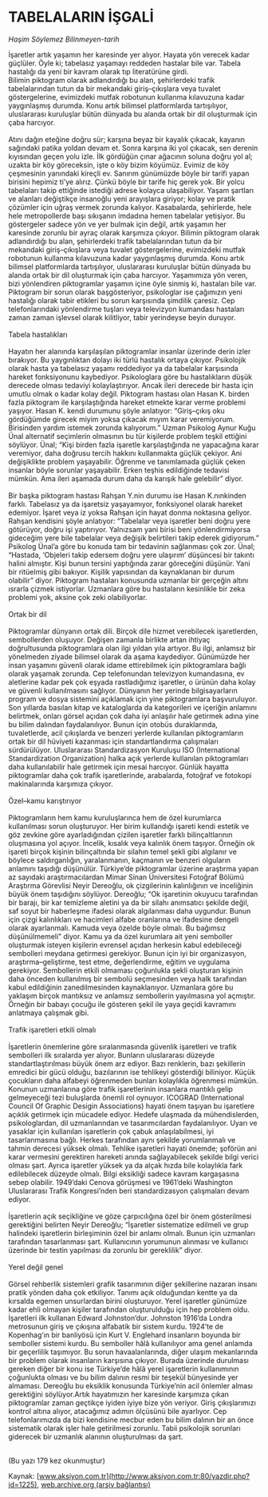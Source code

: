 # TABELALARIN İŞGALİ

*Haşim Söylemez Bilinmeyen-tarih*

<div>
 <p>
  <font>
   İşaretler artık yaşamın her karesinde yer alıyor. Hayata yön verecek kadar
güçlüler. Öyle ki; tabelasız yaşamayı reddeden hastalar bile var. Tabela
hastalığı da yeni bir kavram olarak tıp literatürüne girdi.
   <br/>
   Bilimin piktogram olarak adlandırdığı bu alan,
şehirlerdeki trafik tabelalarından tutun da bir mekandaki giriş–çıkışlara veya tuvalet göstergelerine,
evimizdeki mutfak robotunun kullanma kılavuzuna kadar yaygınlaşmış durumda. Konu artık bilimsel
platformlarda tartışılıyor, uluslararası kuruluşlar bütün dünyada bu alanda ortak bir dil oluşturmak için
çaba harcıyor.
   <br/>
   <br/>
   Atını dağın eteğine doğru sür; karşına beyaz bir kayalık çıkacak, kayanın sağındaki patika yoldan devam
et. Sonra karşına iki yol çıkacak, sen derenin kıyısından geçen yolu izle. İlk gördüğün çınar ağacının
soluna doğru yol al; uzakta bir köy göreceksin, işte o köy bizim köyümüz. Evimiz de köy çeşmesinin
yanındaki kireçli ev. Sanırım günümüzde böyle bir tarifi yapan birisini hepimiz ti’ye alırız. Çünkü böyle
bir tarife hiç gerek yok. Bir yolcu tabelaları takip ettiğinde istediği adrese kolayca ulaşabiliyor. Yaşam
şartları ve alanları değiştikçe insanoğlu yeni arayışlara giriyor; kolay ve pratik çözümler için uğraş
vermek zorunda kalıyor. Kasabalarda, şehirlerde, hele hele metropollerde başı sıkışanın imdadına
hemen tabelalar yetişiyor. Bu göstergeler sadece yön ve yer bulmak için değil, artık yaşamın her
karesinde zorunlu bir ayraç olarak karşımıza çıkıyor. Bilimin piktogram olarak adlandırdığı bu alan,
şehirlerdeki trafik tabelalarından tutun da bir mekandaki giriş–çıkışlara veya tuvalet göstergelerine,
evimizdeki mutfak robotunun kullanma kılavuzuna kadar yaygınlaşmış durumda. Konu artık bilimsel
platformlarda tartışılıyor, uluslararası kuruluşlar bütün dünyada bu alanda ortak bir dil oluşturmak için
çaba harcıyor. Yaşamımıza yön veren, bizi yönlendiren piktogramlar yaşamın içine öyle sinmiş ki,
hastaları bile var. Piktogram bir sorun olarak başgösteriyor, psikologlar ise çağımızın yeni hastalığı
olarak tabir etikleri bu sorun karşısında şimdilik çaresiz. Cep telefonlarındaki yönlendirme tuşları veya
televizyon kumandası hastaları zaman zaman işlevsel olarak kilitliyor, tabir yerindeyse beyin duruyor.
   <br/>
   <br/>
   Tabela hastalıkları
   <br/>
   <br/>
   Hayatın her alanında karşılaşılan piktogramlar insanlar üzerinde derin izler bırakıyor.
Bu yaygınlıktan dolayı iki türlü hastalık ortaya çıkıyor. Psikolojik olarak hasta ya tabelasız yaşamı
reddediyor ya da tabelalar karşısında hareket fonksiyonunu kaybediyor. Psikologlara göre bu
hastalıkların düşük derecede olması tedaviyi kolaylaştırıyor. Ancak ileri derecede bir hasta için umutlu
olmak o kadar kolay değil. Piktogram hastası olan Hasan K. birden fazla piktogram ile karşılaştığında
hareket etmekte karar verme problemi yaşıyor. Hasan K. kendi durumunu şöyle anlatıyor: “Giriş–çıkış
oku gördüğümde girecek miyim yoksa çıkacak mıyım karar veremiyorum. Birisinden yardım istemek
zorunda kalıyorum.” Uzman Psikolog Aynur Kuğu Ünal alternatif seçimlerin olmasının bu tür kişilerde
problem teşkil ettiğini söylüyor. Ünal; “Kişi birden fazla işaretle karşılaştığında ne yapacağına karar
veremiyor, daha doğrusu tercih hakkını kullanmakta güçlük çekiyor. Ani değişiklikte problem
yaşayabilir. Öğrenme ve tanımlamada güçlük çeken insanlar böyle sorunlar yaşayabilir. Erken teşhis
edildiğinde tedavisi mümkün. Ama ileri aşamada durum daha da karışık hale gelebilir” diyor.
   <br/>
   <br/>
   Bir başka piktogram hastası Rahşan Y.nin durumu ise Hasan K.nınkinden farklı.
Tabelasız ya da işaretsiz yaşayamıyor, fonksiyonel olarak hareket edemiyor. İşaret veya iz yoksa Rahşan
için hayat donma noktasına geliyor. Rahşan kendisini şöyle anlatıyor: “Tabelalar veya işaretler beni
doğru yere götürüyor, doğru işi yaptırıyor. Yalnızsam yani birisi beni yönlendirmiyorsa gideceğim yere
bile tabelalar veya değişik belirtileri takip ederek gidiyorum.” Psikolog Ünal’a göre bu konuda tam bir
tedavinin sağlanması çok zor. Ünal; “Hastada, ‘Objeleri takip edersem doğru yere ulaşırım’ düşüncesi bir
takıntı halini almıştır. Kişi bunun tersini yaptığında zarar göreceğini düşünür. Yani bir ritüelmiş gibi
bakıyor. Kişilik yapısından da kaynaklanan bir durum olabilir” diyor. Piktogram hastaları konusunda
uzmanlar bir gerçeğin altını ısrarla çizmek istiyorlar. Uzmanlara göre bu hastaların kesinlikle bir zeka
problemi yok, aksine çok zeki olabiliyorlar.
   <br/>
   <br/>
   Ortak bir dil
   <br/>
   <br/>
   Piktogramlar dünyanın ortak dili. Birçok dile hizmet verebilecek işaretlerden,
sembollerden oluşuyor. Değişen zamanla birlikte artan ihtiyaç doğrultusunda piktogramlara olan ilgi
yıldan yıla artıyor. Bu ilgi, anlamsız bir yönelmeden ziyade bilimsel olarak da aşama kaydediyor.
Günümüzde her insan yaşamını güvenli olarak idame ettirebilmek için piktogramlara bağlı olarak
yaşamak zorunda. Cep telefonundan televizyon kumandasına, ev aletlerine kadar pek çok eşyada
rastladığımız işaretler, o ürünün daha kolay ve güvenli kullanılmasını sağlıyor. Dünyanın her yerinde
bilgisayarların program ve dosya sistemini açıklamak için yine piktogramlara başvuruluyor. Son yıllarda
basılan kitap ve kataloglarda da kategorileri ve içeriğin anlamını belirtmek, onları görsel açıdan çok
daha iyi anlaşılır hale getirmek adına yine bu bilim dalından faydalanılıyor. Bunun için otobüs
duraklarında, tuvaletlerde, acil çıkışlarda ve benzeri yerlerde kullanılan piktogramların ortak bir dil
hüviyeti kazanması için standartlandırma çalışmaları sürdürülüyor. Uluslararası Standardizasyon
Kuruluşu ISO (International Standardization Organization) halka açık yerlerde kullanılan piktogramları
daha kullanılabilir hale getirmek için mesai harcıyor. Günlük hayatta piktogramlar daha çok trafik
işaretlerinde, arabalarda, fotoğraf ve fotokopi makinalarında karşımıza çıkıyor.
   <br/>
   <br/>
   Özel–kamu karıştırıyor
   <br/>
   <br/>
   Piktogramların hem kamu kuruluşlarınca hem de özel kurumlarca kullanılması sorun
oluşturuyor. Her birim kullandığı işareti kendi estetik ve göz zevkine göre ayarladığından çizilen
işaretler farklı bilinçaltlarının oluşmasına yol açıyor. İncelik, kısalık veya kalınlık önem taşıyor. Örneğin
ok işareti birçok kişinin bilinçaltında bir silahın temel şekli gibi algılanır ve böylece saldırganlığın,
yaralanmanın, kaçmanın ve benzeri olguların anlamını taşıdığı düşünülür. Türkiye’de piktogramlar
üzerine araştırma yapan az sayıdaki araştırmacılardan Mimar Sinan Üniversitesi Fotoğraf Bölümü
Araştırma Görevlisi Neyir Dereoğlu, ok çizgilerinin kalınlığının ve inceliğinin büyük önem taşıdığını
söylüyor. Dereoğlu; “Ok işaretinin okuyucu tarafından bir barajı, bir kar temizleme aletini ya da bir
silahı anımsatıcı şekilde değil, saf soyut bir haberleşme ifadesi olarak algılanması daha uygundur. Bunun
için çizgi kalınlıkları ve hacimleri alfabe oranlarına ve ifadesine dengeli olarak ayarlanmalı. Kamuda
veya özelde böyle olmalı. Bu bağımsız düşünülmemeli” diyor. Kamu ya da özel kurumlara ait yeni
semboller oluşturmak isteyen kişilerin evrensel açıdan herkesin kabul edebileceği sembolleri meydana
getirmesi gerekiyor. Bunun için iyi bir organizasyon, araştırma–geliştirme, test etme, değerlendirme,
eğitim ve uygulama gerekiyor. Sembollerin etkili olmaması çoğunlukla şekli oluşturan kişinin daha
önceden kullanılmış bir sembolü seçmesinden veya halk tarafından kabul edildiğinin zanedilmesinden
kaynaklanıyor. Uzmanlara göre bu yaklaşım birçok mantıksız ve anlamsız sembollerin yayılmasına yol
açmıştır. Örneğin bir babayı çocuğu ile gösteren şekil ile yaya geçidi kavramını anlatmaya çalışmak gibi.
   <br/>
   <br/>
   Trafik işaretleri etkili olmalı
   <br/>
   <br/>
   İşaretlerin önemlerine göre sıralanmasında güvenlik işaretleri ve trafik sembolleri ilk
sıralarda yer alıyor. Bunların uluslararası düzeyde standartlaştırılması büyük önem arz ediyor. Bazı
renklerin, bazı şekillerin emredici bir gücü olduğu, bazılarının ise tehlikeyi gösterdiği biliniyor. Küçük
çocukların daha alfabeyi öğrenmeden bunları kolaylıkla öğrenmesi mümkün. Konunun uzmanlarına
göre trafik işaretlerinin insanlara mantıklı gelip gelmeyeceği tezi buluşlarda önemli rol oynuyor.
ICOGRAD (International Council Of Graphic Desigin Associations) hayati önem taşıyan bu işaretlere
açıklık getirmek için mücadele ediyor. Hedefe ulaşmada da mühendislerden, psikologlardan, dil
uzmanlarından ve tasarımcılardan faydalanılıyor. Uyarı ve yasaklar için kullanılan işaretlerin çok çabuk
anlaşılabilmesi, iyi tasarlanmasına bağlı. Herkes tarafından aynı şekilde yorumlanmalı ve tahmin
derecesi yüksek olmalı. Tehlike işaretleri hayati önemde; şoförün ani karar vermesini gerektiren
hareketi anında sağlayabilecek şekilde bilgi verici olması şart. Ayrıca işaretler yüksek ya da alçak hızda
bile kolaylıkla fark edilebilecek düzeyde olmalı. Bilgi eksikliği sadece kavram kargaşasına sebep olabilir.
1949’daki Cenova görüşmesi ve 1961’deki Washington Uluslararası Trafik Kongresi’nden beri
standardizasyon çalışmaları devam ediyor.
   <br/>
   <br/>
   İşaretlerin açık seçikliğine ve göze çarpıcılığına özel bir önem gösterilmesi gerektiğini
belirten Neyir Dereoğlu; “İşaretler sistematize edilmeli ve grup halindeki işaretlerin birleşiminin özel bir
anlamı olmalı. Bunun için uzmanları tarafından tasarlanması şart. Kullanıcının yorumunun alınması ve
kullanıcı üzerinde bir testin yapılması da zorunlu bir gereklilik” diyor.
   <br/>
   <br/>
   Yerel değil genel
   <br/>
   <br/>
   Görsel rehberlik sistemleri grafik tasarımının diğer şekillerine nazaran insanı pratik
yönden daha çok etkiliyor. Tanımı açık olduğundan kentte ya da kırsalda egemen unsurlardan birini
oluşturuyor. Yerel işaretler günümüze kadar ehli olmayan kişiler tarafından oluşturulduğu için hep
problem oldu. İşaretleri ilk kullanan Edward Johnston’dur. Johnston 1916’da Londra metrosunun giriş
ve çıkışına alfabatik bir sistem kurdu. 1924’te de Kopenhag’ın bir banliyösü için Kurt V. Englehard
insanların boyunda bir semboller sistemi kurdu. Bu semboller hâlâ kullanılıyor ama genel anlamda bir
geçerlilik taşımıyor. Bu sorun havaalanlarında, diğer ulaşım mekanlarında bir problem olarak insanların
karşısına çıkıyor. Burada üzerinde durulması gereken diğer bir konu ise Türkiye’de hâlâ yerel işaretlerin
kullanımının çoğunlukta olması ve bu bilim dalının resmi bir teşekül bünyesinde yer almaması.
Dereoğlu bu eksiklik konusunda Türkiye’nin acil önlemler alması gerektiğini söylüyor.Artık hayatımızın
her karesinde karşımıza çıkan piktogramlar zaman geçtikçe iyiden iyiye bize yön veriyor. Giriş
çıkışlarımızı kontrol altına alıyor, atacağımız adımın ölçüsünü bile ayarlıyor. Cep telefonlarımızda da
bizi kendisine mecbur eden bu bilim dalının bir an önce sistematik olarak işler hale getirilmesi zorunlu.
Tabii psikolojik sorunları giderecek bir uzmanlık alanının oluşturulması da şart.
   <br/>
   <br/>
  </font>
 </p>
 <p>
  <font>
   (Bu yazı 179 kez okunmuştur)
  </font>
 </p>
</div>


Kaynak: [www.aksiyon.com.tr](http://www.aksiyon.com.tr:80/yazdir.php?id=1225), [web.archive.org (arşiv bağlantısı)](http://web.archive.org/web/20050301152207/http://www.aksiyon.com.tr:80/yazdir.php?id=1225)

